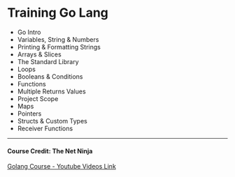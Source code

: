 # Training Go Lang

- Go Intro
- Variables, String & Numbers
- Printing & Formatting Strings
- Arrays & Slices
- The Standard Library
- Loops
- Booleans & Conditions
- Functions
- Multiple Returns Values
- Project Scope
- Maps
- Pointers
- Structs & Custom Types
- Receiver Functions

<hr>

#### Course Credit: The Net Ninja 

[Golang Course - Youtube Videos Link](https://www.youtube.com/watch?v=etSN4X_fCnM&list=PL4cUxeGkcC9gC88BEo9czgyS72A3doDeM&index=1)
